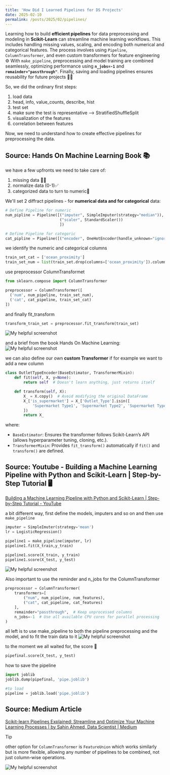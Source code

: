 ```yaml
---
title: 'How Did I Learned Pipelines for DS Projects'
date: 2025-02-10
permalink: /posts/2025/02/pipelines/
---
```


Learning how to build **efficient pipelines** for data preprocessing and modeling in **Scikit-Learn** can streamline machine learning workflows.
This includes handling missing values, scaling, and encoding both numerical and categorical features.
The process involves using `Pipeline`, `ColumnTransformer`, and even custom transformers for feature engineering ⚙️
With `make_pipeline`, preprocessing and model training are combined seamlessly, optimizing performance using **`n_jobs=-1`** and **`remainder="passthrough"`**. Finally, saving and loading pipelines ensures reusability for future projects 💾🚀

So, we did the ordinary first steps:
1. load data
2. head, info, value_counts, describe, hist
3. test set 
4. make sure the test is representative --> StratifiedShuffleSplit
5. visualization of the features
6. correlation between features

Now, we need to understand how to create effective pipelines for preprocessing the data.

## Source: Hands On Machine Learning Book 📚
we have a few upfronts we need to take care of:
1. missing data 🤷‍♀️
2. normalize data (0-1)✅
3. categorized data to turn to numeric📁

We'll set 2 diffract pipelines - for **numerical data and for categorical** data:
```python
# Define Pipeline for numeric
num_pipline = Pipeline([("imputer", SimpleImputer(strategy="median")),
                        ("scaler", StandardScaler())
                        ])

# Define Pipeline for categoric
cat_pipline = Pipeline([("encoder", OneHotEncoder(handle_unknown="ignore"))])
```

we identify the numeric and categorical columns
```python
train_set_cat = ['ocean_proximity']
train_set_num = list(train_set.drop(columns=['ocean_proximity']).columns)
```

use preprocessor ColumnTransformet
```python
from sklearn.compose import ColumnTransformer

preprocessor = ColumnTransformer([
  ('num', num_pipeline, train_set_num),
  ('cat', cat_pipeline, train_set_cat)
])
```

and finally fit_transform
```python
transform_train_set = preprocessor.fit_transform(train_set)
```
![My helpful screenshot](/images/WhatsApp_Image_2025-02-10.jpg)


and a brief from the book Hands On Machine Learning:
![My helpful screenshot](/images/1739196533941.jpg)


we can also define our own **custom Transformer** if for example we want to add a new column 
```python
class OutletTypeEncoder(BaseEstimator, TransformerMixin):
    def fit(self, X, y=None):
        return self  # Doesn't learn anything, just returns itself

    def transform(self, X):
        X_ = X.copy()  # Avoid modifying the original DataFrame
        X_['is_supermarket'] = X_['Outlet_Type'].isin([
            'Supermarket Type1', 'Supermarket Type2', 'Supermarket Type3'
        ])
        return X_
```

where:
- `BaseEstimator`: Ensures the transformer follows Scikit-Learn’s API (allows hyperparameter tuning, cloning, etc.).
- `TransformerMixin`: Provides `fit_transform()` automatically if `fit()` and `transform()` are defined.
## Source: Youtube - Building a Machine Learning Pipeline with Python and Scikit-Learn | Step-by-Step Tutorial 🖥️

[Building a Machine Learning Pipeline with Python and Scikit-Learn \| Step-by-Step Tutorial - YouTube](https://www.youtube.com/watch?v=T9ETsSD1I0w&t=20s&ab_channel=Ryan%26MattDataScience)

a bit different way, first define the models, imputers and so on and then use `make_pipeline`
```python
imputer = SimpleImuter(strategy='mean')
lr = LogisticRegression()

pipeline1 = make_pipeline(imputer, lr)
pipeline1.fit(X_train,y_train)

pipeline1.score(X_train, y_train)
pipeline1.score(X_test, y_test)
```
![My helpful screenshot](/images/Pasted_image_20250210163007.jpg)


Also important to use the reminder and n_jobs for the ColumnTransformer
```python
preprocessor = ColumnTransformer(
    transformers=[
        ("num", num_pipeline, num_features),
        ("cat", cat_pipeline, cat_features)
    ],
    remainder="passthrough",  # Keep unprocessed columns
    n_jobs=-1  # Use all available CPU cores for parallel processing
)
```

all left is to use make_pipeline to both the pipeline preprocessing and the model, and to fit the train data to it
![My helpful screenshot](/images/Pasted_image_20250210164222.jpg)


to the moment we all waited for, the score 🥳
```python
pipefinal.score(X_test, y_test)
```

how to save the pipeline
```python
import joblib
joblib.dump(pipefinal, 'pipe.joblib')

#to load
pipeline = joblib.load('pipe.joblib')
```

## Source: Medium Article
[Scikit-learn Pipelines Explained: Streamline and Optimize Your Machine Learning Processes \| by Sahin Ahmed, Data Scientist \| Medium](https://medium.com/@sahin.samia/scikit-learn-pipelines-explained-streamline-and-optimize-your-machine-learning-processes-f17b1beb86a4)

> [!Tip]
> other option for `ColumnTransformer` is `FeatureUnion` which works similarly but is more flexible, allowing any number of pipelines to be combined, not just column-wise operations.

![My helpful screenshot](/images/1739200574343.jpg)


